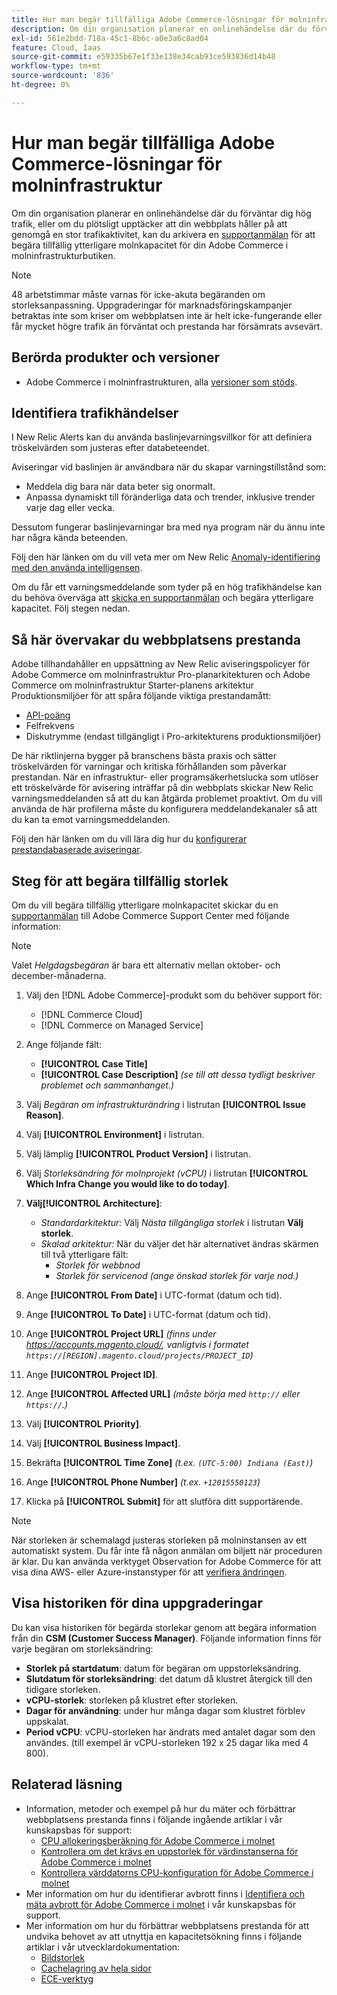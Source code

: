 ```yaml
---
title: Hur man begär tillfälliga Adobe Commerce-lösningar för molninfrastruktur
description: Om din organisation planerar en onlinehändelse där du förväntar dig hög trafik, eller om du plötsligt upptäcker att din webbplats håller på att genomgå en stor trafikaktivitet, kan du arkivera en [supportbiljett](/help/help-center-guide/help-center/magento-help-center-user-guide.md#submit-tickets) och begära tillfällig ytterligare molnkapacitet för din Adobe Commerce i molninfrastrukturbutiken.
exl-id: 561e2bdd-718a-45c1-8b6c-a0e3a6c8ad04
feature: Cloud, Iaas
source-git-commit: e59335b67e1f33e138e34cab93ce593836d14b48
workflow-type: tm+mt
source-wordcount: '836'
ht-degree: 0%

---
```


# Hur man begär tillfälliga Adobe Commerce-lösningar för molninfrastruktur

Om din organisation planerar en onlinehändelse där du förväntar dig hög trafik, eller om du plötsligt upptäcker att din webbplats håller på att genomgå en stor trafikaktivitet, kan du arkivera en [supportanmälan](/help/help-center-guide/help-center/magento-help-center-user-guide.md#submit-ticket) för att begära tillfällig ytterligare molnkapacitet för din Adobe Commerce i molninfrastrukturbutiken.

>[!NOTE]
>
>48 arbetstimmar måste varnas för icke-akuta begäranden om storleksanpassning. Uppgraderingar för marknadsföringskampanjer betraktas inte som kriser om webbplatsen inte är helt icke-fungerande eller får mycket högre trafik än förväntat och prestanda har försämrats avsevärt.

## Berörda produkter och versioner

* Adobe Commerce i molninfrastrukturen, alla [versioner som stöds](https://www.adobe.com/content/dam/cc/en/legal/terms/enterprise/pdfs/Adobe-Commerce-Software-Lifecycle-Policy.pdf).

## Identifiera trafikhändelser

I New Relic Alerts kan du använda baslinjevarningsvillkor för att definiera tröskelvärden som justeras efter databeteendet.

Aviseringar vid baslinjen är användbara när du skapar varningstillstånd som:

* Meddela dig bara när data beter sig onormalt.
* Anpassa dynamiskt till föränderliga data och trender, inklusive trender varje dag eller vecka.

Dessutom fungerar baslinjevarningar bra med nya program när du ännu inte har några kända beteenden.

Följ den här länken om du vill veta mer om New Relic [Anomaly-identifiering med den använda intelligensen](https://docs.newrelic.com/docs/alerts-applied-intelligence/applied-intelligence/anomaly-detection/anomaly-detection-applied-intelligence/).

Om du får ett varningsmeddelande som tyder på en hög trafikhändelse kan du behöva överväga att [skicka en supportanmälan](/docs/commerce-knowledge-base/kb/help-center-guide/magento-help-center-user-guide.html?lang=en#submit-ticket) och begära ytterligare kapacitet. Följ stegen nedan.

## Så här övervakar du webbplatsens prestanda

Adobe tillhandahåller en uppsättning av New Relic aviseringspolicyer för Adobe Commerce om molninfrastruktur Pro-planarkitekturen och Adobe Commerce om molninfrastruktur Starter-planens arkitektur Produktionsmiljöer för att spåra följande viktiga prestandamått:

* [API-poäng](https://docs.newrelic.com/docs/apm/new-relic-apm/apdex/apdex-measure-user-satisfaction)
* Felfrekvens
* Diskutrymme (endast tillgängligt i Pro-arkitekturens produktionsmiljöer)

De här riktlinjerna bygger på branschens bästa praxis och sätter tröskelvärden för varningar och kritiska förhållanden som påverkar prestandan. När en infrastruktur- eller programsäkerhetslucka som utlöser ett tröskelvärde för avisering inträffar på din webbplats skickar New Relic varningsmeddelanden så att du kan åtgärda problemet proaktivt. Om du vill använda de här profilerna måste du konfigurera meddelandekanaler så att du kan ta emot varningsmeddelanden.

Följ den här länken om du vill lära dig hur du [konfigurerar prestandabaserade aviseringar](/docs/commerce-cloud-service/user-guide/monitor/new-relic.html#monitor-performance-with-managed-alerts).

## Steg för att begära tillfällig storlek

Om du vill begära tillfällig ytterligare molnkapacitet skickar du en [supportanmälan](/help/help-center-guide/help-center/magento-help-center-user-guide.md#submit-ticket) till Adobe Commerce Support Center med följande information:

>[!NOTE]
>
>Valet *Helgdagsbegäran* är bara ett alternativ mellan oktober- och december-månaderna.

1. Välj den [!DNL Adobe Commerce]-produkt som du behöver support för:
   * [!DNL Commerce Cloud]
   * [!DNL Commerce on Managed Service]

1. Ange följande fält:
   * **[!UICONTROL Case Title]**
   * **[!UICONTROL Case Description]** *(se till att dessa tydligt beskriver problemet och sammanhanget.)*

1. Välj *Begäran om infrastrukturändring* i listrutan **[!UICONTROL Issue Reason]**.

1. Välj **[!UICONTROL Environment]** i listrutan.

1. Välj lämplig **[!UICONTROL Product Version]** i listrutan.

1. Välj *Storleksändring för molnprojekt (vCPU)* i listrutan **[!UICONTROL Which Infra Change you would like to do today]**.

1. **Välj[!UICONTROL Architecture]**:
   * *Standardarkitektur:* Välj *Nästa tillgängliga storlek* i listrutan **Välj storlek**.
   * *Skalad arkitektur:* När du väljer det här alternativet ändras skärmen till två ytterligare fält:
      * *Storlek för webbnod*
      * *Storlek för servicenod* *(ange önskad storlek för varje nod.)*

1. Ange **[!UICONTROL From Date]** i UTC-format (datum och tid).

1. Ange **[!UICONTROL To Date]** i UTC-format (datum och tid).

1. Ange **[!UICONTROL Project URL]** *(finns under https://accounts.magento.cloud/, vanligtvis i formatet `https://[REGION].magento.cloud/projects/PROJECT_ID`)*

1. Ange **[!UICONTROL Project ID]**.

1. Ange **[!UICONTROL Affected URL]** *(måste börja med `http://` eller `https://`.)*

1. Välj **[!UICONTROL Priority]**.

1. Välj **[!UICONTROL Business Impact]**.

1. Bekräfta **[!UICONTROL Time Zone]** *(t.ex. `(UTC-5:00) Indiana (East)`)*

1. Ange **[!UICONTROL Phone Number]** *(t.ex. `+12015550123`)*

1. Klicka på **[!UICONTROL Submit]** för att slutföra ditt supportärende.

>[!NOTE]
>
>När storleken är schemalagd justeras storleken på molninstansen av ett automatiskt system. Du får inte få någon anmälan om biljett när proceduren är klar. Du kan använda verktyget Observation for Adobe Commerce för att visa dina AWS- eller Azure-instanstyper för att [verifiera ändringen](/help/how-to/general/check-vcpu-using-observation-for-adobe-commerce.md).

## Visa historiken för dina uppgraderingar

Du kan visa historiken för begärda storlekar genom att begära information från din **CSM (Customer Success Manager)**.
Följande information finns för varje begäran om storleksändring:

* **Storlek på startdatum**: datum för begäran om uppstorleksändring.
* **Slutdatum för storleksändring**: det datum då klustret återgick till den tidigare storleken.
* **vCPU-storlek**: storleken på klustret efter storleken.
* **Dagar för användning**: under hur många dagar som klustret förblev uppskalat.
* **Period vCPU**: vCPU-storleken har ändrats med antalet dagar som den användes. (till exempel är vCPU-storleken 192 x 25 dagar lika med 4 800).


## Relaterad läsning

* Information, metoder och exempel på hur du mäter och förbättrar webbplatsens prestanda finns i följande ingående artiklar i vår kunskapsbas för support:
   * [CPU allokeringsberäkning för Adobe Commerce i molnet](/docs/commerce-knowledge-base/kb/how-to/magento-commerce-cloud-cpu-allocation-calculation.html)
   * [Kontrollera om det krävs en uppstorlek för värdinstanserna för Adobe Commerce i molnet](/docs/commerce-knowledge-base/kb/how-to/magento-commerce-cloud-check-if-upsize-for-hosts-instances-is-needed.html)
   * [Kontrollera värddatorns CPU-konfiguration för Adobe Commerce i molnet](/docs/commerce-knowledge-base/kb/how-to/magento-commerce-cloud-check-hosts-cpu-configuration.html)
* Mer information om hur du identifierar avbrott finns i [Identifiera och mäta avbrott för Adobe Commerce i molnet](/docs/commerce-knowledge-base/kb/how-to/how-to-identify-outages.html) i vår kunskapsbas för support.
* Mer information om hur du förbättrar webbplatsens prestanda för att undvika behovet av att utnyttja en kapacitetsökning finns i följande artiklar i vår utvecklardokumentation:
   * [Bildstorlek](/docs/commerce-admin/catalog/products/digital-assets/product-image-config.html#product-image-resizing)
   * [Cachelagring av hela sidor](/docs/commerce-admin/systems/tools/cache-management.html#full-page-caching)
   * [ECE-verktyg](/docs/commerce-cloud-service/user-guide/dev-tools/ece-tools/package-overview.html)
